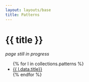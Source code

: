 ```yaml
---
layout: layouts/base
title: Patterns
---
```

<div class="grid-container">

# {{ title }}

_page still in progress_

<ul>
  {% for l in collections.patterns %}
    <li><a href="{{ l.url }}"
    {% if page.url == l.url %} class="text-fuchsia-500" {% endif %}>{{ l.data.title}}</a></li>
  {% endfor %}
</ul>

</div>